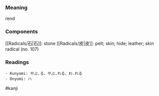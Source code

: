 ### Meaning

rend

### Components

[[Radicals/石|石]]: stone [[Radicals/皮|皮]]: pelt; skin; hide; leather; skin radical (no. 107)

### Readings

```
- Kunyomi: やぶ.る、やぶ.れる、わ.れる
- Onyomi: ハ
```

#kanji